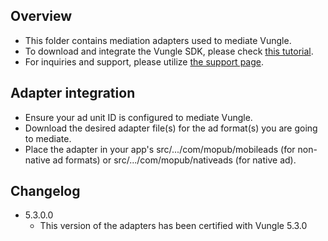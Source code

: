 ## Overview
  * This folder contains mediation adapters used to mediate Vungle.
  * To download and integrate the Vungle SDK, please check [this tutorial](https://dashboard.vungle.com/sdk).
  * For inquiries and support, please utilize [the support page](https://support.vungle.com/hc/en-us/requests/new).
  
## Adapter integration
  * Ensure your ad unit ID is configured to mediate Vungle.
  * Download the desired adapter file(s) for the ad format(s) you are going to mediate.
  * Place the adapter in your app's src/.../com/mopub/mobileads (for non-native ad formats) or src/.../com/mopub/nativeads (for native ad).

## Changelog
  * 5.3.0.0
    * This version of the adapters has been certified with Vungle 5.3.0
